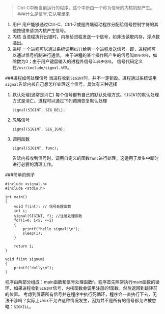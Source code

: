>Ctrl-C中断当前运行的程序。这个中断由一个称为信号的内核机制产生。
###什么是信号,它从哪里来
1. 用户
    用户能够通过Ctrl-C、Ctrl-Z或是终端驱动程序分配给信号控制字符的其他按键来请求内核产生信号。
2. 内核
    当进程执行出错时，内核给进程发送一个信号，如非法读取内存，浮点数溢出。
3. 进程
    一个进程可以通过系统调用`kill`给另一个进程发送信号。即，进程间可以通过信号机制进行通信。
    由于进程的某个操作所产生的信号叫`同步信号`，如除数为0；由于用户键盘输入的进程外信号叫`异步信号`。
    信号代码定义在`/usr/include/signal.h`中。

###进程如何处理信号
当进程收到`SIGINT`时，并不一定销毁。进程通过系统调用`signal`告诉内核自己想怎样处理这个信号。具体有三种选择
1. 默认处理(通常是消亡)
    每个信号都有自己的默认处理方式。`SIGINT`的默认处理方式是消亡。进程可以通过下列调用恢复默认处理
    ```
    signal(SIGINT, SIG_DEL);
    ```
2. 忽略信号
    ```
    signal(SIGINT, SIG_IGN);
    ```
3. 调用函数
    ```
    signal(SIGINT, func);
    ```
    告诉内核收到信号时，调用自定义的函数`func`进行处理。这适用于发生中断时进行必要的清理工作。

###简单的例子
```
#include <signal.h>
#include <stdio.h>

int main()
{
    void f(int); // 信号处理函数
    int i;
    signal(SIGINT, f); //注册处理函数
    for(i=0; i<5; ++i)
    {
        printf("hello signal!\n");
        sleep(1);
    }

    return 1;
}

void f(int signum)
{
    printf("dolly\n");
}
```
程序由两部分组成：main函数和信号处理函数f。程序首先照常执行main函数的循环，如果进程收到`SIGINT`信号，内核函数会调用注册的f函数，然后返回到跳转前的位置。
考虑到屏蔽所有信号并在程序中执行死循环，程序会一直执行下去，无法干涉吗？实际上Unix不允许这种情况发生，因为并不是所有的信号都允许被忽略：`SIGKILL`。
